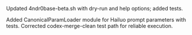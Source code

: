 Updated 4ndr0base-beta.sh with dry-run and help options; added tests.

Added CanonicalParamLoader module for Hailuo prompt parameters with tests.
Corrected codex-merge-clean test path for reliable execution.
